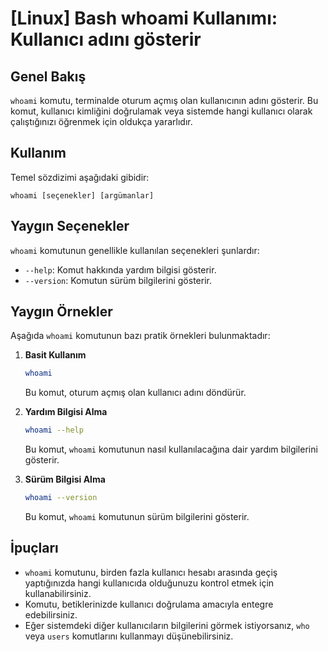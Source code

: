 # [Linux] Bash whoami Kullanımı: Kullanıcı adını gösterir

## Genel Bakış
`whoami` komutu, terminalde oturum açmış olan kullanıcının adını gösterir. Bu komut, kullanıcı kimliğini doğrulamak veya sistemde hangi kullanıcı olarak çalıştığınızı öğrenmek için oldukça yararlıdır.

## Kullanım
Temel sözdizimi aşağıdaki gibidir:

```
whoami [seçenekler] [argümanlar]
```

## Yaygın Seçenekler
`whoami` komutunun genellikle kullanılan seçenekleri şunlardır:

- `--help`: Komut hakkında yardım bilgisi gösterir.
- `--version`: Komutun sürüm bilgilerini gösterir.

## Yaygın Örnekler
Aşağıda `whoami` komutunun bazı pratik örnekleri bulunmaktadır:

1. **Basit Kullanım**
   ```bash
   whoami
   ```
   Bu komut, oturum açmış olan kullanıcı adını döndürür.

2. **Yardım Bilgisi Alma**
   ```bash
   whoami --help
   ```
   Bu komut, `whoami` komutunun nasıl kullanılacağına dair yardım bilgilerini gösterir.

3. **Sürüm Bilgisi Alma**
   ```bash
   whoami --version
   ```
   Bu komut, `whoami` komutunun sürüm bilgilerini gösterir.

## İpuçları
- `whoami` komutunu, birden fazla kullanıcı hesabı arasında geçiş yaptığınızda hangi kullanıcıda olduğunuzu kontrol etmek için kullanabilirsiniz.
- Komutu, betiklerinizde kullanıcı doğrulama amacıyla entegre edebilirsiniz.
- Eğer sistemdeki diğer kullanıcıların bilgilerini görmek istiyorsanız, `who` veya `users` komutlarını kullanmayı düşünebilirsiniz.